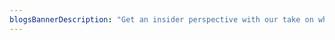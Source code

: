 ```yaml
---
blogsBannerDescription: "Get an insider perspective with our take on what's new in healthcare"
---
```

